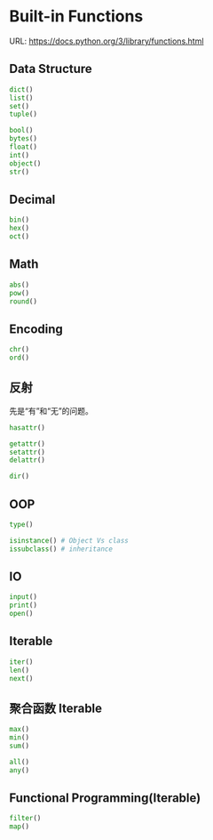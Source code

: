 # Built-in Functions

URL: https://docs.python.org/3/library/functions.html

## Data Structure

```python
dict()
list()
set()
tuple()

bool()
bytes()
float()
int()
object()
str()
```

## Decimal

```python
bin()
hex()
oct()
```

## Math

```python
abs()
pow()
round()
```

## Encoding

```python
chr()
ord()
```

## 反射

先是“有”和“无”的问题。

```python
hasattr()

getattr()
setattr()
delattr()

dir()
```

## OOP

```python
type()

isinstance() # Object Vs class
issubclass() # inheritance
```

## IO

```python
input()
print()
open()
```

## Iterable

```python
iter()
len()
next()
```

## 聚合函数 Iterable

```python
max()
min()
sum()

all()
any()
```

## Functional Programming(Iterable)

```python
filter()
map()
```





